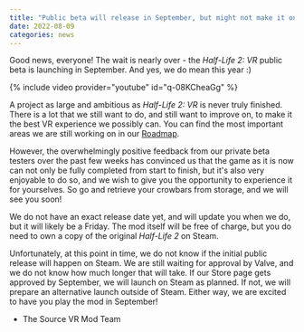 ```yaml
---
title: "Public beta will release in September, but might not make it onto Steam"
date: 2022-08-09
categories: news
---
```


Good news, everyone! The wait is nearly over - the *Half-Life 2: VR* public beta is launching in September.
And yes, we do mean this year :)

{% include video provider="youtube" id="q-08KCheaGg" %}

A project as large and ambitious as *Half-Life 2: VR* is never truly finished. There is a lot that we
still want to do, and still want to improve on, to make it the best VR experience we possibly can.
You can find the most important areas we are still working on in our [Roadmap](/roadmap/).

However, the overwhelmingly positive feedback from our private beta testers over the past few weeks has
convinced us that the game as it is now can not only be fully completed from start to finish, but it's also
very enjoyable to do so, and we wish to give you the opportunity to experience it for yourselves. So go
and retrieve your crowbars from storage, and we will see you soon!

We do not have an exact release date yet, and will update you when we do, but it will likely be a Friday.
The mod itself will be free of charge, but you do need to own a copy of the original *Half-Life 2* on
Steam.

Unfortunately, at this point in time, we do not know if the initial public release will happen on Steam.
We are still waiting for approval by Valve, and we do not know how much longer that will take.
If our Store page gets approved by September, we will launch on Steam as planned. If not, we will
prepare an alternative launch outside of Steam. Either way, we are excited to have you play the mod in
September!

- The Source VR Mod Team
